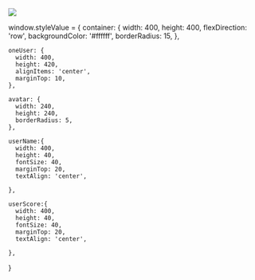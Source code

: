 <view class="container" id="main">
  	<view class="oneUser">
       <image class="avatar" src="{{=it.user.avatarUrl}}"></image>
        <text class="userName" value="{{=it.user.nickname}}"></text>
        <text class="userScore" value="{{=it.user.score}}"></text>
  </view>
</view>


window.styleValue = {
    container: {
      width: 400,
      height: 400,
      flexDirection: 'row',
      backgroundColor: '#ffffff',
      borderRadius: 15,
    },
  	
  	oneUser: {
      width: 400,
      height: 420,
      alignItems: 'center',
      marginTop: 10,
    },
  	
  	avatar: {
      width: 240,
      height: 240,
      borderRadius: 5,
    },
  
  	userName:{
      width: 400,
      height: 40,
      fontSize: 40,
      marginTop: 20,
      textAlign: 'center',
    
    },
  
  	userScore:{
      width: 400,
      height: 40,
      fontSize: 40,
      marginTop: 20,
      textAlign: 'center',
    
    },
}
